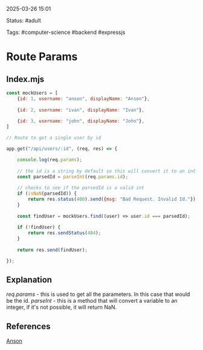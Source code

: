 
2025-03-26  15:01

Status: #adult

Tags: #computer-science #backend #expressjs 

# Route Params

## Index.mjs


``` js
const mockUsers = [
	{id: 1, username: "anson", displayName: "Anson"},
	
	{id: 2, username: "ivan", displayName: "Ivan"},
	
	{id: 3, username: "john", displayName: "John"},
]

// Route to get a single user by id

app.get("/api/users/:id", (req, res) => {

	console.log(req.params);
	
	// the id is a string by default so this will convert it to an int
	const parsedId = parseInt(req.params.id); 
	
	// checks to see if the parsedId is a valid int
	if (isNaN(parsedId)) {
		return res.status(400).send({msg: "Bad Request. Invalid Id."});
	}
	
	const findUser = mockUsers.find((user) => user.id === parsedId);
	
	if (!findUser) {
		return res.sendStatus(404);
	}
	
	return res.send(findUser);

});
```

## Explanation

*req.params* - this is used to get all the parameters. In this case that would be the id.
*parseInt* - this is a method that will convert a variable to an integer, if it's not possible, it will return NaN.


## References
[Anson](https://www.youtube.com/watch?v=nH9E25nkk3I&t=15369s) 

